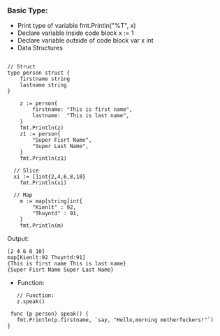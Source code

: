 ### Basic Type:
- Print type of variable
fmt.Println("%T", x)
- Declare variable inside code block
x := 1
- Declare variable outside of code block
var x int
- Data Structures
```

// Struct
type person struct {
	firstname string
	lastname string
}

	z := person{
		firstname: "This is first name",
		lastname:  "This is last name",
	}
	fmt.Println(z)
	z1 := person{
		"Super Fisrt Name",
		"Super Last Name",
	}
	fmt.Println(z1)
  
  // Slice 
  xi := []int{2,4,6,8,10}
	fmt.Println(xi)
  
  // Map
	m := map[string]int{
		"Kienlt" : 92,
		"Thuyntd" : 91,
	}
	fmt.Println(m)
 ```
 
Output:
```
[2 4 6 8 10]
map[Kienlt:92 Thuyntd:91]
{This is first name This is last name}
{Super Fisrt Name Super Last Name}
```

 - Function: 
 ```
 	// Function:
	z.speak()
  
  func (p person) speak() {
	fmt.Println(p.firstname, `say, "Hello,morning motherfuckers!"`)
}
 
 ```
 
